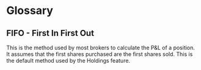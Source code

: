 # Glossary

## FIFO - First In First Out

This is the method used by most brokers to calculate the P&L of a position. It assumes that the first shares purchased are the first shares sold. This is the default method used by the Holdings feature.
